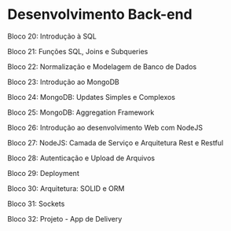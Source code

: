 # Desenvolvimento Back-end

Bloco 20: Introdução à SQL 

Bloco 21: Funções SQL, Joins e Subqueries 

Bloco 22: Normalização e Modelagem de Banco de Dados 

Bloco 23: Introdução ao MongoDB 

Bloco 24: MongoDB: Updates Simples e Complexos 

Bloco 25: MongoDB: Aggregation Framework 

Bloco 26: Introdução ao desenvolvimento Web com NodeJS 

Bloco 27: NodeJS: Camada de Serviço e Arquitetura Rest e Restful 

Bloco 28: Autenticação e Upload de Arquivos 

Bloco 29: Deployment 

Bloco 30: Arquitetura: SOLID e ORM 

Bloco 31: Sockets 

Bloco 32: Projeto - App de Delivery 
